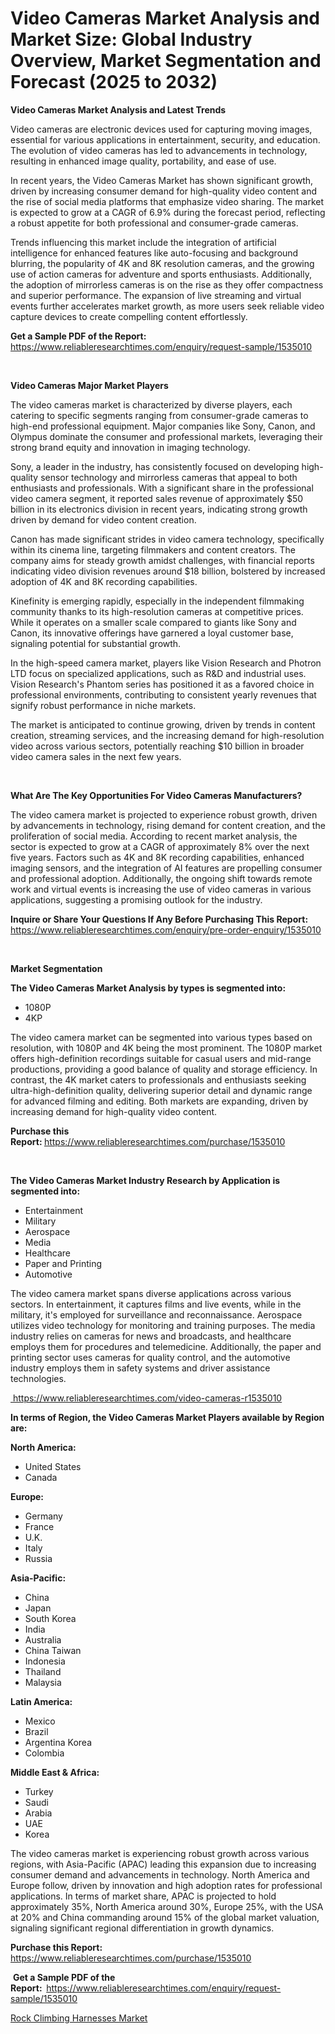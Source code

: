 <p><h1>Video Cameras Market Analysis and Market Size: Global Industry Overview, Market Segmentation and Forecast (2025 to 2032)</h1></p><p><strong>Video Cameras Market Analysis and Latest Trends</strong></p>
<p><p>Video cameras are electronic devices used for capturing moving images, essential for various applications in entertainment, security, and education. The evolution of video cameras has led to advancements in technology, resulting in enhanced image quality, portability, and ease of use. </p><p>In recent years, the Video Cameras Market has shown significant growth, driven by increasing consumer demand for high-quality video content and the rise of social media platforms that emphasize video sharing. The market is expected to grow at a CAGR of 6.9% during the forecast period, reflecting a robust appetite for both professional and consumer-grade cameras. </p><p>Trends influencing this market include the integration of artificial intelligence for enhanced features like auto-focusing and background blurring, the popularity of 4K and 8K resolution cameras, and the growing use of action cameras for adventure and sports enthusiasts. Additionally, the adoption of mirrorless cameras is on the rise as they offer compactness and superior performance. The expansion of live streaming and virtual events further accelerates market growth, as more users seek reliable video capture devices to create compelling content effortlessly.</p></p>
<p><strong>Get a Sample PDF of the Report:&nbsp;</strong> <a href="https://www.reliableresearchtimes.com/enquiry/request-sample/1535010?utm_campaign=2131&utm_medium=2&utm_source=Github&utm_content=ia&utm_term=06022025&utm_id=video-cameras">https://www.reliableresearchtimes.com/enquiry/request-sample/1535010</a></p>
<p>&nbsp;</p>
<p><strong>Video Cameras Major Market Players</strong></p>
<p><p>The video cameras market is characterized by diverse players, each catering to specific segments ranging from consumer-grade cameras to high-end professional equipment. Major companies like Sony, Canon, and Olympus dominate the consumer and professional markets, leveraging their strong brand equity and innovation in imaging technology. </p><p>Sony, a leader in the industry, has consistently focused on developing high-quality sensor technology and mirrorless cameras that appeal to both enthusiasts and professionals. With a significant share in the professional video camera segment, it reported sales revenue of approximately $50 billion in its electronics division in recent years, indicating strong growth driven by demand for video content creation. </p><p>Canon has made significant strides in video camera technology, specifically within its cinema line, targeting filmmakers and content creators. The company aims for steady growth amidst challenges, with financial reports indicating video division revenues around $18 billion, bolstered by increased adoption of 4K and 8K recording capabilities.</p><p>Kinefinity is emerging rapidly, especially in the independent filmmaking community thanks to its high-resolution cameras at competitive prices. While it operates on a smaller scale compared to giants like Sony and Canon, its innovative offerings have garnered a loyal customer base, signaling potential for substantial growth.</p><p>In the high-speed camera market, players like Vision Research and Photron LTD focus on specialized applications, such as R&D and industrial uses. Vision Research's Phantom series has positioned it as a favored choice in professional environments, contributing to consistent yearly revenues that signify robust performance in niche markets.</p><p>The market is anticipated to continue growing, driven by trends in content creation, streaming services, and the increasing demand for high-resolution video across various sectors, potentially reaching $10 billion in broader video camera sales in the next few years.</p></p>
<p>&nbsp;</p>
<p><strong>What Are The Key Opportunities For Video Cameras Manufacturers?</strong></p>
<p><p>The video camera market is projected to experience robust growth, driven by advancements in technology, rising demand for content creation, and the proliferation of social media. According to recent market analysis, the sector is expected to grow at a CAGR of approximately 8% over the next five years. Factors such as 4K and 8K recording capabilities, enhanced imaging sensors, and the integration of AI features are propelling consumer and professional adoption. Additionally, the ongoing shift towards remote work and virtual events is increasing the use of video cameras in various applications, suggesting a promising outlook for the industry.</p></p>
<p><strong>Inquire or Share Your Questions If Any Before Purchasing This Report:</strong> <a href="https://www.reliableresearchtimes.com/enquiry/pre-order-enquiry/1535010?utm_campaign=2131&utm_medium=2&utm_source=Github&utm_content=ia&utm_term=06022025&utm_id=video-cameras">https://www.reliableresearchtimes.com/enquiry/pre-order-enquiry/1535010</a></p>
<p>&nbsp;</p>
<p><strong>Market Segmentation</strong></p>
<p><strong>The Video Cameras Market Analysis by types is segmented into:</strong></p>
<p><ul><li>1080P</li><li>4KP</li></ul></p>
<p><p>The video camera market can be segmented into various types based on resolution, with 1080P and 4K being the most prominent. The 1080P market offers high-definition recordings suitable for casual users and mid-range productions, providing a good balance of quality and storage efficiency. In contrast, the 4K market caters to professionals and enthusiasts seeking ultra-high-definition quality, delivering superior detail and dynamic range for advanced filming and editing. Both markets are expanding, driven by increasing demand for high-quality video content.</p></p>
<p><strong>Purchase this Report:&nbsp;</strong><a href="https://www.reliableresearchtimes.com/purchase/1535010?utm_campaign=2131&utm_medium=2&utm_source=Github&utm_content=ia&utm_term=06022025&utm_id=video-cameras">https://www.reliableresearchtimes.com/purchase/1535010</a></p>
<p>&nbsp;</p>
<p><strong>The Video Cameras Market Industry Research by Application is segmented into:</strong></p>
<p><ul><li>Entertainment</li><li>Military</li><li>Aerospace</li><li>Media</li><li>Healthcare</li><li>Paper and Printing</li><li>Automotive</li></ul></p>
<p><p>The video camera market spans diverse applications across various sectors. In entertainment, it captures films and live events, while in the military, it's employed for surveillance and reconnaissance. Aerospace utilizes video technology for monitoring and training purposes. The media industry relies on cameras for news and broadcasts, and healthcare employs them for procedures and telemedicine. Additionally, the paper and printing sector uses cameras for quality control, and the automotive industry employs them in safety systems and driver assistance technologies.</p></p>
<p><a href="https://www.reliableresearchtimes.com/video-cameras-r1535010?utm_campaign=2131&utm_medium=2&utm_source=Github&utm_content=ia&utm_term=06022025&utm_id=video-cameras">&nbsp;https://www.reliableresearchtimes.com/video-cameras-r1535010</a></p>
<p><strong>In terms of Region, the Video Cameras Market Players available by Region are:</strong></p>
<p>
    <p> <strong> North America: </strong>
        <ul>
            <li>United States</li>
            <li>Canada</li>
        </ul>
        </p> 
    <p> <strong> Europe: </strong>
        <ul>
            <li>Germany</li>
            <li>France</li>
            <li>U.K.</li>
            <li>Italy</li>
            <li>Russia</li>
        </ul>
        </p> 
    <p> <strong> Asia-Pacific: </strong>
        <ul>
            <li>China</li>
            <li>Japan</li>
            <li>South Korea</li>
            <li>India</li>
            <li>Australia</li>
            <li>China Taiwan</li>
            <li>Indonesia</li>
            <li>Thailand</li>
            <li>Malaysia</li>
        </ul>
        </p> 
    <p> <strong> Latin America: </strong>
        <ul>
            <li>Mexico</li>
            <li>Brazil</li>
            <li>Argentina Korea</li>
            <li>Colombia</li>
        </ul>
        </p> 
    <p> <strong> Middle East & Africa: </strong>
        <ul>
            <li>Turkey</li>
            <li>Saudi</li>
            <li>Arabia</li>
            <li>UAE</li>
            <li>Korea</li>
        </ul>
    </p>
    </p>
<p><p>The video cameras market is experiencing robust growth across various regions, with Asia-Pacific (APAC) leading this expansion due to increasing consumer demand and advancements in technology. North America and Europe follow, driven by innovation and high adoption rates for professional applications. In terms of market share, APAC is projected to hold approximately 35%, North America around 30%, Europe 25%, with the USA at 20% and China commanding around 15% of the global market valuation, signaling significant regional differentiation in growth dynamics.</p></p>
<p><strong>Purchase this Report: </strong><a href="https://www.reliableresearchtimes.com/purchase/1535010?utm_campaign=2131&utm_medium=2&utm_source=Github&utm_content=ia&utm_term=06022025&utm_id=video-cameras">https://www.reliableresearchtimes.com/purchase/1535010</a></p>
<p>&nbsp;<strong>Get a Sample PDF of the Report:&nbsp;&nbsp;</strong><a href="https://www.reliableresearchtimes.com/enquiry/request-sample/1535010?utm_campaign=2131&utm_medium=2&utm_source=Github&utm_content=ia&utm_term=06022025&utm_id=video-cameras">https://www.reliableresearchtimes.com/enquiry/request-sample/1535010</a></p>
<p><strong></strong></p>
<p><p><a href="https://github.com/SamiaChowdhury801/Market-Research-Report-List-1/blob/main/rock-climbing-harnesses-market.md?utm_campaign=2131&utm_medium=2&utm_source=Github&utm_content=ia&utm_term=06022025&utm_id=video-cameras">Rock Climbing Harnesses Market</a></p></p>